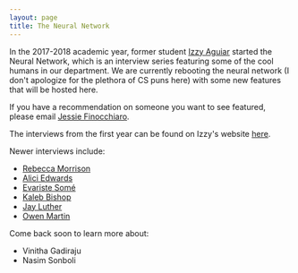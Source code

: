 ```yaml
---
layout: page
title: The Neural Network
---
```


In the 2017-2018 academic year, former student [Izzy Aguiar](www.izabelpaguiar.com) started the Neural Network, which is an interview series featuring some of the cool humans in our department.  We are currently rebooting the neural network (I don't apologize for the plethora of CS puns here) with some new features that will be hosted here.

If you have a recommendation on someone you want to see featured, please email [Jessie Finocchiaro](mailto:jefi8453@colorado.edu).

The interviews from the first year can be found on Izzy's website [here](https://izabelpaguiar.com/nn/).

Newer interviews include:
 * [Rebecca Morrison](neural-network/rebecca_morrison_nn.pdf)
 * [Alici Edwards](neural-network/alici_edwards_nn.pdf)
 * [Evariste Somé](neural-network/evariste_some_nn.pdf)
 * [Kaleb Bishop](neural-network/kaleb_bishop_nn.pdf)
 * [Jay Luther](neural-network/jay_luther_nn.pdf)
 * [Owen Martin](neural-network/owen_martin_nn.pdf)

 Come back soon to learn more about:
 * Vinitha Gadiraju
 * Nasim Sonboli


